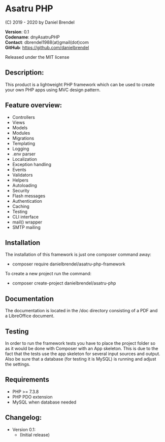 # Asatru PHP

(C) 2019 - 2020 by Daniel Brendel

**Version**: 0.1\
**Codename**: dnyAsatruPHP\
**Contact**: dbrendel1988(at)gmail(dot)com\
**GitHub**: https://github.com/danielbrendel

Released under the MIT license

## Description:
This product is a lightweight PHP framework which can be used to create your own PHP apps using MVC design pattern.

## Feature overview:
+ Controllers
+ Views
+ Models
+ Modules
+ Migrations
+ Templating
+ Logging
+ .env parser
+ Localization
+ Exception handling
+ Events
+ Validators
+ Helpers
+ Autoloading
+ Security
+ Flash messages
+ Authentication
+ Caching
+ Testing
+ CLI interface
+ mail() wrapper
+ SMTP mailing

## Installation
The installation of this framework is just one composer command away:
+ composer require danielbrendel/asatru-php-framework

To create a new project run the command:
+ composer create-project danielbrendel/asatru-php

## Documentation
The documentation is located in the /doc directory consisting of a PDF and a LibreOffice document.

## Testing
In order to run the framework tests you have to place the project folder so as
it would be done with Composer with an App skeleton. This is due to the fact
that the tests use the app skeleton for several input sources and output. Also be 
sure that a database (for testing it is MySQL) is running and adjust the settings.

## Requirements
+ PHP >= 7.3.8
+ PHP PDO extension
+ MySQL when database needed

## Changelog:
+ Version 0.1:
	- (Initial release)